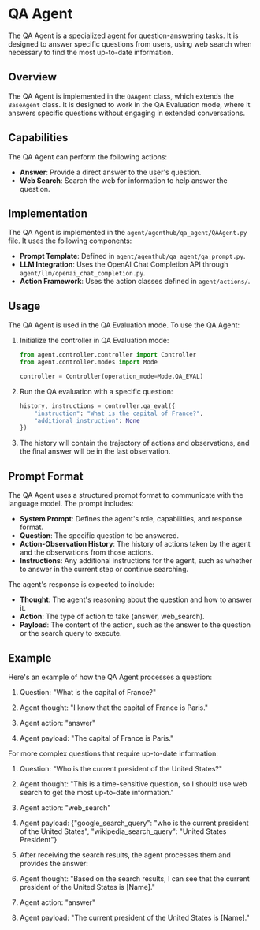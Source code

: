 # QA Agent

The QA Agent is a specialized agent for question-answering tasks. It is designed to answer specific questions from users, using web search when necessary to find the most up-to-date information.

## Overview

The QA Agent is implemented in the `QAAgent` class, which extends the `BaseAgent` class. It is designed to work in the QA Evaluation mode, where it answers specific questions without engaging in extended conversations.

## Capabilities

The QA Agent can perform the following actions:

- **Answer**: Provide a direct answer to the user's question.
- **Web Search**: Search the web for information to help answer the question.

## Implementation

The QA Agent is implemented in the `agent/agenthub/qa_agent/QAAgent.py` file. It uses the following components:

- **Prompt Template**: Defined in `agent/agenthub/qa_agent/qa_prompt.py`.
- **LLM Integration**: Uses the OpenAI Chat Completion API through `agent/llm/openai_chat_completion.py`.
- **Action Framework**: Uses the action classes defined in `agent/actions/`.

## Usage

The QA Agent is used in the QA Evaluation mode. To use the QA Agent:

1. Initialize the controller in QA Evaluation mode:
   ```python
   from agent.controller.controller import Controller
   from agent.controller.modes import Mode

   controller = Controller(operation_mode=Mode.QA_EVAL)
   ```

2. Run the QA evaluation with a specific question:
   ```python
   history, instructions = controller.qa_eval({
       "instruction": "What is the capital of France?",
       "additional_instruction": None
   })
   ```

3. The history will contain the trajectory of actions and observations, and the final answer will be in the last observation.

## Prompt Format

The QA Agent uses a structured prompt format to communicate with the language model. The prompt includes:

- **System Prompt**: Defines the agent's role, capabilities, and response format.
- **Question**: The specific question to be answered.
- **Action-Observation History**: The history of actions taken by the agent and the observations from those actions.
- **Instructions**: Any additional instructions for the agent, such as whether to answer in the current step or continue searching.

The agent's response is expected to include:

- **Thought**: The agent's reasoning about the question and how to answer it.
- **Action**: The type of action to take (answer, web_search).
- **Payload**: The content of the action, such as the answer to the question or the search query to execute.

## Example

Here's an example of how the QA Agent processes a question:

1. Question: "What is the capital of France?"

2. Agent thought: "I know that the capital of France is Paris."

3. Agent action: "answer"

4. Agent payload: "The capital of France is Paris."

For more complex questions that require up-to-date information:

1. Question: "Who is the current president of the United States?"

2. Agent thought: "This is a time-sensitive question, so I should use web search to get the most up-to-date information."

3. Agent action: "web_search"

4. Agent payload: {"google_search_query": "who is the current president of the United States", "wikipedia_search_query": "United States President"}

5. After receiving the search results, the agent processes them and provides the answer:

6. Agent thought: "Based on the search results, I can see that the current president of the United States is [Name]."

7. Agent action: "answer"

8. Agent payload: "The current president of the United States is [Name]."